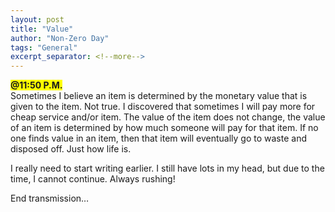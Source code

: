 ```yaml
---
layout: post
title: "Value"
author: "Non-Zero Day"
tags: "General"
excerpt_separator: <!--more-->
---
```

<span style="background-color: yellow;font-weight: bold;">@11:50 P.M.</span><br />
Sometimes I believe an item is determined by the monetary value that is given to the <!--more-->item. Not true. I discovered that sometimes I will pay more for cheap service and/or item. The value of the item does not change, the value of an item is determined by how much someone will pay for that item. If no one finds value in an item, then that item will eventually go to waste and disposed off. Just how life is.

I really need to start writing earlier. I still have lots in my head, but due to the time, I cannot continue. Always rushing!

End transmission…
